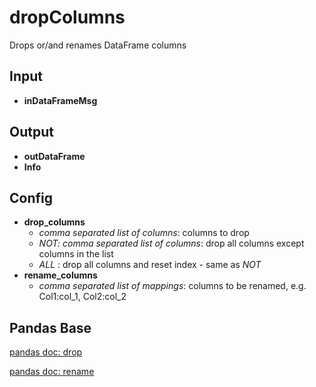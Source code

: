 # dropColumns
Drops or/and renames DataFrame columns

## Input
* **inDataFrameMsg**

## Output
* **outDataFrame**
* **Info**

## Config
* **drop_columns** 
	* *comma separated list of columns*: columns to drop
	* *NOT: comma separated list of columns*: drop all columns except columns in the list 
	* *ALL* : drop all columns and reset index - same as *NOT* 
* **rename_columns**
	*  *comma separated list of mappings*: columns to be renamed, e.g. Col1:col_1, Col2:col_2

## Pandas Base

[pandas doc: drop](https://pandas.pydata.org/pandas-docs/stable/reference/api/pandas.DataFrame.drop.html)

[pandas doc: rename](https://pandas.pydata.org/pandas-docs/stable/reference/api/pandas.DataFrame.rename.html)

